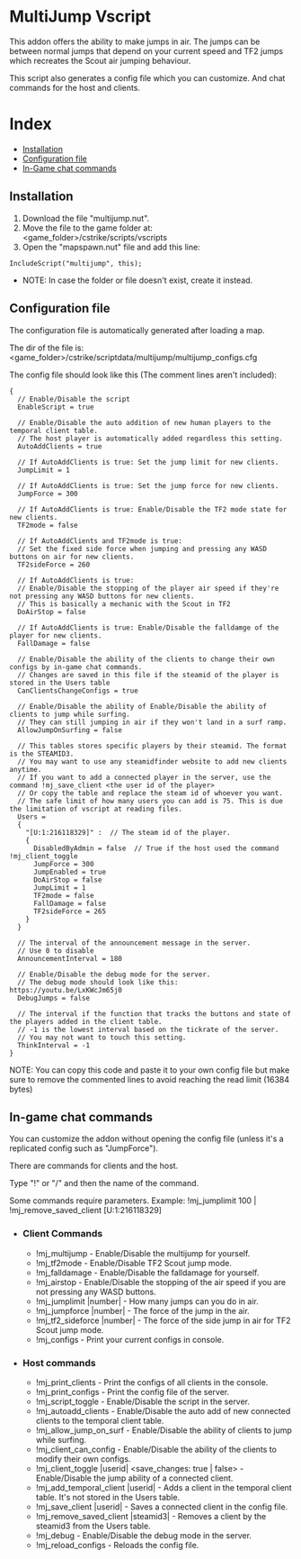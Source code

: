# MultiJump Vscript
This addon offers the ability to make jumps in air. The jumps can be between normal jumps that depend on your current speed and TF2 jumps which recreates the Scout air jumping behaviour.

This script also generates a config file which you can customize. And chat commands for the host and clients.

# Index
- [Installation](#installation)
- [Configuration file](#configuration-file)
- [In-Game chat commands](#in-game-chat-commands)

## Installation
1. Download the file "multijump.nut".
2. Move the file to the game folder at: <game_folder>/cstrike/scripts/vscripts 
3. Open the "mapspawn.nut" file and add this line:
```squirrel
IncludeScript("multijump", this);
```
- NOTE: In case the folder or file doesn't exist, create it instead.

## Configuration file
The configuration file is automatically generated after loading a map. 

The dir of the file is: <game_folder>/cstrike/scriptdata/multijump/multijump_configs.cfg

The config file should look like this (The comment lines aren't included):
```squirrel
{
  // Enable/Disable the script
  EnableScript = true
  
  // Enable/Disable the auto addition of new human players to the temporal client table.
  // The host player is automatically added regardless this setting.
  AutoAddClients = true

  // If AutoAddClients is true: Set the jump limit for new clients.
  JumpLimit = 1

  // If AutoAddClients is true: Set the jump force for new clients.
  JumpForce = 300

  // If AutoAddClients is true: Enable/Disable the TF2 mode state for new clients.
  TF2mode = false

  // If AutoAddClients and TF2mode is true:
  // Set the fixed side force when jumping and pressing any WASD buttons on air for new clients.
  TF2sideForce = 260

  // If AutoAddClients is true: 
  // Enable/Disable the stopping of the player air speed if they're not pressing any WASD buttons for new clients.
  // This is basically a mechanic with the Scout in TF2
  DoAirStop = false

  // If AutoAddClients is true: Enable/Disable the falldamge of the player for new clients.
  FallDamage = false

  // Enable/Disable the ability of the clients to change their own configs by in-game chat commands.
  // Changes are saved in this file if the steamid of the player is stored in the Users table
  CanClientsChangeConfigs = true

  // Enable/Disable the ability of Enable/Disable the ability of clients to jump while surfing.
  // They can still jumping in air if they won't land in a surf ramp.
  AllowJumpOnSurfing = false

  // This tables stores specific players by their steamid. The format is the STEAMID3.
  // You may want to use any steamidfinder website to add new clients anytime.
  // If you want to add a connected player in the server, use the command !mj_save_client <the user id of the player>
  // Or copy the table and replace the steam id of whoever you want.
  // The safe limit of how many users you can add is 75. This is due the limitation of vscript at reading files.
  Users =
  {
    "[U:1:216118329]" :  // The steam id of the player.
    {
      DisabledByAdmin = false  // True if the host used the command !mj_client_toggle
      JumpForce = 300
      JumpEnabled = true
      DoAirStop = false
      JumpLimit = 1
      TF2mode = false
      FallDamage = false
      TF2sideForce = 265
    }
  }

  // The interval of the announcement message in the server.
  // Use 0 to disable
  AnnouncementInterval = 180

  // Enable/Disable the debug mode for the server.
  // The debug mode should look like this: https://youtu.be/LxKWcJm65j0
  DebugJumps = false

  // The interval if the function that tracks the buttons and state of the players added in the client table.
  // -1 is the lowest interval based on the tickrate of the server.
  // You may not want to touch this setting.
  ThinkInterval = -1
} 
```
NOTE: You can copy this code and paste it to your own config file but make sure to remove the commented lines to avoid reaching the read limit (16384 bytes)

## In-game chat commands
You can customize the addon without opening the config file (unless it's a replicated config such as "JumpForce").

There are commands for clients and the host.

Type "!" or "/" and then the name of the command. 

Some commands require parameters. Example: !mj_jumplimit 100 | !mj_remove_saved_client [U:1:216118329]

- ### Client Commands
  - !mj_multijump - Enable/Disable the multijump for yourself.
  - !mj_tf2mode - Enable/Disable TF2 Scout jump mode.
  - !mj_falldamage - Enable/Disable the falldamage for yourself.
  - !mj_airstop - Enable/Disable the stopping of the air speed if you are not pressing any WASD buttons.
  - !mj_jumplimit |number| - How many jumps can you do in air.
  - !mj_jumpforce |number| - The force of the jump in the air.
  - !mj_tf2_sideforce |number| - The force of the side jump in air for TF2 Scout jump mode.
  - !mj_configs - Print your current configs in console.

- ### Host commands
  - !mj_print_clients - Print the configs of all clients in the console.
  - !mj_print_configs - Print the config file of the server.
  - !mj_script_toggle - Enable/Disable the script in the server.
  - !mj_autoadd_clients - Enable/Disable the auto add of new connected clients to the temporal client table.
  - !mj_allow_jump_on_surf - Enable/Disable the ability of clients to jump while surfing.
  - !mj_client_can_config - Enable/Disable the ability of the clients to modify their own configs.
  - !mj_client_toggle |userid| <save_changes: true | false> - Enable/Disable the jump ability of a connected client.
  - !mj_add_temporal_client |userid| - Adds a client in the temporal client table. It's not stored in the Users table.
  - !mj_save_client |userid| - Saves a connected client in the config file.
  - !mj_remove_saved_client |steamid3| - Removes a client by the steamid3 from the Users table.
  - !mj_debug - Enable/Disable the debug mode in the server.
  - !mj_reload_configs - Reloads the config file.
  

